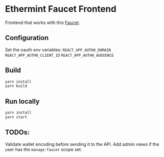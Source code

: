 # Ethermint Faucet Frontend

Frontend that works with this [Faucet](https://github.com/hanchon-live/ethermint-faucet-backend).

## Configuration

Set the oauth env variables:
`REACT_APP_AUTH0_DOMAIN`
`REACT_APP_AUTH0_CLIENT_ID`
`REACT_APP_AUTH0_AUDIENCE`

## Build

```sh
yarn install
yarn build
```

## Run locally

```sh
yarn install
yarn start
```

## TODOs:

Validate wallet encoding before sending it to the API.
Add admin views if the user has the `manage:faucet` scope set.
